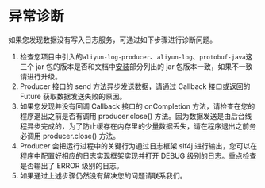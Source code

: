 # 异常诊断

如果您发现数据没有写入日志服务，可通过如下步骤进行诊断问题。
1. 检查您项目中引入的`aliyun-log-producer`、`aliyun-log`、`protobuf-java`这三个 jar 包的版本是否和文档中[安装](https://github.com/aliyun/aliyun-log-producer#%E5%AE%89%E8%A3%85)部分列出的 jar 包版本一致，如果不一致请进行升级。
2. Producer 接口的 send 方法异步发送数据，请通过 Callback 接口或返回的 Future 获取数据发送失败的原因。
3. 如果您发现并没有回调 Callback 接口的 onCompletion 方法，请检查在您的程序退出之前是否有调用 producer.close() 方法。因为数据发送是由后台线程异步完成的，为了防止缓存在内存里的少量数据丢失，请在程序退出之前务必调用 producer.close() 方法。
4. Producer 会把运行过程中的关键行为通过日志框架 slf4j 进行输出，您可以在程序中配置好相应的日志实现框架实现并打开 DEBUG 级别的日志。重点检查是否输出了 ERROR 级别的日志。
5. 如果通过上述步骤仍然没有解决您的问题请联系我们。
